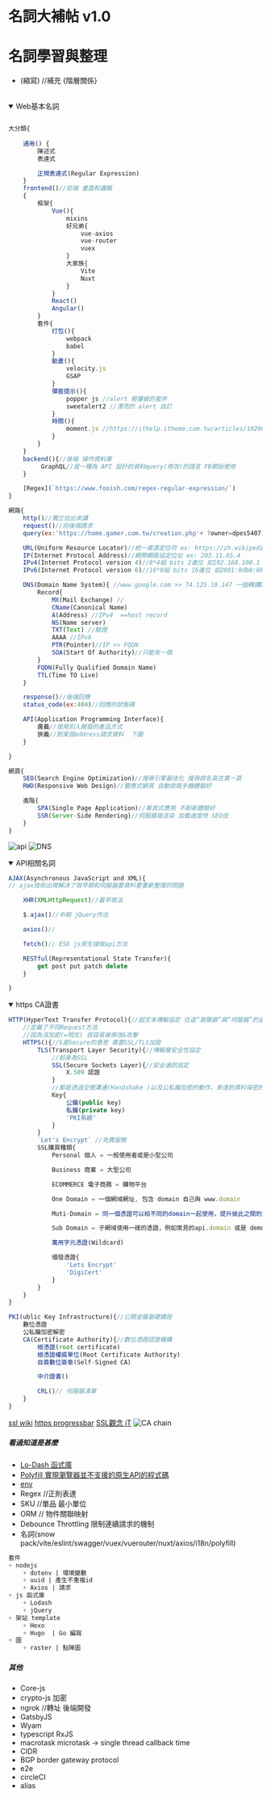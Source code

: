 # 名詞大補帖 v1.0

# 名詞學習與整理

- (縮寫) //補充 {階層關係}
<br>



<details open>
  <summary>Web基本名詞</summary>

```js

大分類{
    
    通用() {
        陳述式 
        表達式

        正規表達式(Regular Expression)
    }    
    frontend()//前端 畫面和邏輯
    {
        框架{
            Vue(){
                mixins
                好兄弟{
                    vue-axios
                    vue-router
                    vuex                    
                }
                大家族{
                    Vite
                    Nuxt
                }
            }
            React()
            Angular()
        }
        套件{
            打包(){
                webpack
                babel
            }
            動畫(){
                velocity.js
                GSAP
            }
            彈窗提示(){
                popper js //alert 輕量級的套件
                sweetalert2 //漂亮的 alert 自訂
            }
            時間(){
                moment.js //https://ithelp.ithome.com.tw/articles/10208995
            }
        }
    }
    backend(){//後端 操作資料庫
         GraphQL//是一種為 API 設計的資料query(修改)的語言 FB開始使用
    }

    [Regex](`https://www.fooish.com/regex-regular-expression/`)
}

網路{
    http()//獨立拉出來講
    request()//向後端請求
    query(ex:'https://home.gamer.com.tw/creation.php'+ ?owner=dpes5407)//請求攜帶參數

    URL(Uniform Resource Locator)//統一資源定位符 ex: https://zh.wikipedia.org/
    IP(Internet Protocol Address)//網際網路協定位址 ex: 203.11.65.4
    IPv4(Internet Protocol version 4)//8*4組 bits 2進位 如192.168.100.1
    IPv6(Internet Protocol version 6)//16*8組 bits 16進位 如2001:0db8:86a3:08d3:1319:8a2e:0370:7344

    DNS(Domain Name System){ //www.google.com >> 74.125.19.147 一個轉譯Domain名稱的系統
        Record{
            MX(Mail Exchange) //
            CName(Canonical Name)
            A(Address) //IPv4  ==host record
            NS(Name server)
            TXT(Text) //驗證
            AAAA //IPv6 
            PTR(Pointer)//IP >> FQDN
            SOA(Start Of Authority)//只能有一個
        }
        FQDN(Fully Qualified Domain Name)
        TTL(Time TO Live)
    }

    response()//後端回應
    status_code(ex:404)//回應的狀態碼

    API(Application Programming Interface){
        廣義//使用別人開發的產品方式
        狹義//對某個address請求資料  下圖
    }

}

網頁{
    SEO(Search Engine Optimization)//搜尋引擎最佳化 搜尋排名高在第一頁
    RWD(Responsive Web Design)//響應式網頁 自動排版手機體驗好

    進階{
        SPA(Single Page Application)//單頁式應用 不刷新體驗好
        SSR(Server-Side Rendering)//伺服器端渲染 加載速度快 SEO佳
    }
}

```

![api](https://drive.google.com/uc?export=download&id=1Q9TW06Xf7AzS_d0MmdMbRcRyRelK_vfk)
![DNS](https://drive.google.com/uc?export=download&id=12oFm4dk-3guNnHwOco7xNS9MCaSc-JPK)

</details>




<details open>
  <summary>API相關名詞</summary>
  
```js
AJAX(Asynchronous JavaScript and XML){
// ajax技術出現解決了很早期和伺服器要資料要重新整理的問題

    XHR(XMLHttpRequest)//最早做法

    $.ajax()//中期 jQuery作法

    axios()//

    fetch()// ES6 js原生操做api方法

    RESTful(Representational State Transfer){
        get post put patch delete
    }

}

```
</details>




<details open>
  <summary>https CA證書</summary>
  
```js
HTTP(HyperText Transfer Protocol){//超文本傳輸協定 往返“瀏覽器”與“伺服器”的通訊協議
    //定義了不同Request方法 
    //因為沒加密(=明文) 很容易被串改&攻擊
    HTTPS(){//S是Secure的意思 需要SSL/TLS加密
        TLS(Transport Layer Security){//傳輸層安全性協定
            //前身為SSL
            SSL(Secure Sockets Layer){//安全通訊協定
                X.509 認證
            }
            //都是透過交握溝通(Handshake )以及公私鑰加密的動作，來達到資料保密的溝通。
            Key{
                公鑰(public key)
                私鑰(private key)
                'PKI系統'
            }
        }
        `Let's Encrypt` //免費服務
        SSL購買種類{
            Personal 個人 = 一般使用者或是小型公司

            Business 商業 = 大型公司

            ECOMMERCE 電子商務 = 購物平台

            One Domain = 一個網域網址, 包含 domain 自己與 www.domain

            Muti-Domain = 同一個憑證可以給不同的domain一起使用，提升彼此之間的關係信賴度(下面例子有會有提到)

            Sub Domain = 子網域使用一樣的憑證，例如常見的api.domain 或是 demo.domain 測試用站台的HTTPS

            萬用字元憑證(Wildcard)

            頒發憑證{
                'Lets Encrypt'
                'DigiCert'
            }
        }
    }
}

PKI(ublic Key Infrastructure){//公開金鑰基礎建設
    數位憑證
    公私鑰加密解密
    CA(Certificate Authority){//數位憑證認證機構
        根憑證(root certificate)
        根憑證權威單位(Root Certificate Authority)
        自簽數位簽章(Self-Signed CA)

        中介證書()

        CRL()// 伺服器清單
    }    
}


```

[ssl wiki](https://zh.wikipedia.org/wiki/%E5%82%B3%E8%BC%B8%E5%B1%A4%E5%AE%89%E5%85%A8%E6%80%A7%E5%8D%94%E5%AE%9A)
[https progressbar](https://progressbar.tw/posts/98)
[SSL觀念 iT](https://ithelp.ithome.com.tw/questions/10193796)
![CA chain](https://upload.wikimedia.org/wikipedia/commons/d/d1/Chain_of_trust.svg)
</details>




<!-- <details>
  <summary>網頁攻擊</summary>
  
```js
DDoS(){

}
SQL injection(){

}
XSS(){

}

```
</details> -->

##### 看過知道是甚麼
+ [Lo-Dash 函式庫](https://medium.com/itsems-frontend/javascript-lodash-9e6833cb1158)
+ [Polyfill 實現瀏覽器並不支援的原生API的程式碼](https://codertw.com/%E5%89%8D%E7%AB%AF%E9%96%8B%E7%99%BC/29473/)
+ [env](https://dwatow.github.io/2019/01-26-node-with-env-first/)
+ Regex //正則表達
+ SKU //單品 最小單位
+ ORM // 物件關聯映射
+ Debounce Throttling 限制連續請求的機制
+ 名詞(snow pack/vite/eslint/swagger/vuex/vuerouter/nuxt/axios/i18n/polyfill)



```md
套件
+ nodejs 
    + dotenv | 環境變數
    + uuid | 產生不重複id
    + Axios | 請求
+ js 函式庫
    + Lodash
    + jQuery
+ 架站 template
    + Hexo
    + Hugo  | Go 編寫
+ 圖
    + raster | 點陣圖       
```

##### 其他

+ Core-js
+ crypto-js 加密
+ ngrok //轉址 後端開發
+ GatsbyJS
+ Wyam
+ typescript RxJS
+ macrotask microtask -> single thread callback time
+ CIDR
+ BGP border gateway protocol
+ e2e
+ circleCI
+ alias

